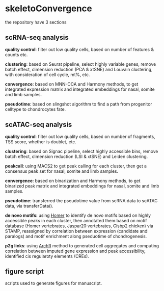 # skeletoConvergence
the repository have 3 sections

## scRNA-seq analysis

**quality control**: filter out low quality cells, based on number of features & counts etc.

**clustering**: based on Seurat pipeline, select highly variable genes, remove batch effect, dimension reduction (PCA & xtSNE) and Louvain clustering, with consideration of cell cycle, mt%, etc.

**convergence**: based on MNN-CCA and Harmony methods, to get integrated expression matrix and integrated embeddings for nasal, somite and limb samples.

**pseudotime**: based on slingshot algorithm to find a path from progenitor celltype to chondrocytes fate.

## scATAC-seq analysis

**quality control**: filter out low quality cells, based on number of fragments, TSS score, whether is doublet, etc.

**clustering**: based on Signac pipeline, select highly accessible bins, remove batch effect, dimension reduction (LSI & xtSNE) and Leiden clustering.

**peakcall**: using MACS2 to get peak calling for each cluster, then get a consensus peak set for nasal, somite and limb samples.

**convergence**: based on binarization and Harmony methods, to get binarized peak matrix and integrated embeddings for nasal, somite and limb samples.

**pseudotime**: transferred the pseudotime value from scRNA data to scATAC data, via transferData().

**de novo motifs**: using [Homer](http://homer.ucsd.edu/homer/introduction/basics.html) to identify de novo motifs based on highly accessible peaks in each cluster, then annotated them based on motif database (Homer vertebrates, Jaspar20  vertebrates, Cisbp2 chicken) via STAMP, reassigned by correlation between expression (candidate and paralogs) and motif enrichment along pseduotime of chondrogenesis.

**p2g links**: using [ArchR](https://www.archrproject.com/bookdown/peak2genelinkage-with-archr.html) method to generated cell aggregates and computing correlation between imputed gene expression and peak accessibility, identified cis regularoty elements (CREs).

## figure script

scripts used to generate figures for manuscript.




